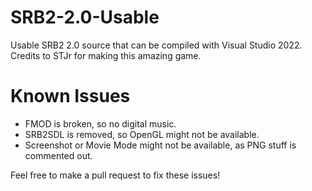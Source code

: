 # SRB2-2.0-Usable
Usable SRB2 2.0 source that can be compiled with Visual Studio 2022.
Credits to STJr for making this amazing game.

# Known Issues
- FMOD is broken, so no digital music.
- SRB2SDL is removed, so OpenGL might not be available.
- Screenshot or Movie Mode might not be available, as PNG stuff is commented out.

Feel free to make a pull request to fix these issues!
